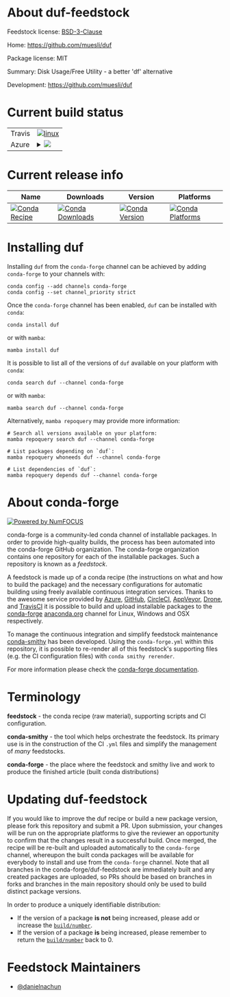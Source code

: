 About duf-feedstock
===================

Feedstock license: [BSD-3-Clause](https://github.com/conda-forge/duf-feedstock/blob/main/LICENSE.txt)

Home: https://github.com/muesli/duf

Package license: MIT

Summary: Disk Usage/Free Utility - a better 'df' alternative

Development: https://github.com/muesli/duf

Current build status
====================


<table><tr>
    <td>Travis</td>
    <td>
      <a href="https://app.travis-ci.com/conda-forge/duf-feedstock">
        <img alt="linux" src="https://img.shields.io/travis/com/conda-forge/duf-feedstock/main.svg?label=Linux">
      </a>
    </td>
  </tr>
    
  <tr>
    <td>Azure</td>
    <td>
      <details>
        <summary>
          <a href="https://dev.azure.com/conda-forge/feedstock-builds/_build/latest?definitionId=23555&branchName=main">
            <img src="https://dev.azure.com/conda-forge/feedstock-builds/_apis/build/status/duf-feedstock?branchName=main">
          </a>
        </summary>
        <table>
          <thead><tr><th>Variant</th><th>Status</th></tr></thead>
          <tbody><tr>
              <td>linux_64</td>
              <td>
                <a href="https://dev.azure.com/conda-forge/feedstock-builds/_build/latest?definitionId=23555&branchName=main">
                  <img src="https://dev.azure.com/conda-forge/feedstock-builds/_apis/build/status/duf-feedstock?branchName=main&jobName=linux&configuration=linux%20linux_64_" alt="variant">
                </a>
              </td>
            </tr><tr>
              <td>linux_aarch64</td>
              <td>
                <a href="https://dev.azure.com/conda-forge/feedstock-builds/_build/latest?definitionId=23555&branchName=main">
                  <img src="https://dev.azure.com/conda-forge/feedstock-builds/_apis/build/status/duf-feedstock?branchName=main&jobName=linux&configuration=linux%20linux_aarch64_" alt="variant">
                </a>
              </td>
            </tr><tr>
              <td>linux_ppc64le</td>
              <td>
                <a href="https://dev.azure.com/conda-forge/feedstock-builds/_build/latest?definitionId=23555&branchName=main">
                  <img src="https://dev.azure.com/conda-forge/feedstock-builds/_apis/build/status/duf-feedstock?branchName=main&jobName=linux&configuration=linux%20linux_ppc64le_" alt="variant">
                </a>
              </td>
            </tr><tr>
              <td>osx_64</td>
              <td>
                <a href="https://dev.azure.com/conda-forge/feedstock-builds/_build/latest?definitionId=23555&branchName=main">
                  <img src="https://dev.azure.com/conda-forge/feedstock-builds/_apis/build/status/duf-feedstock?branchName=main&jobName=osx&configuration=osx%20osx_64_" alt="variant">
                </a>
              </td>
            </tr><tr>
              <td>osx_arm64</td>
              <td>
                <a href="https://dev.azure.com/conda-forge/feedstock-builds/_build/latest?definitionId=23555&branchName=main">
                  <img src="https://dev.azure.com/conda-forge/feedstock-builds/_apis/build/status/duf-feedstock?branchName=main&jobName=osx&configuration=osx%20osx_arm64_" alt="variant">
                </a>
              </td>
            </tr><tr>
              <td>win_64</td>
              <td>
                <a href="https://dev.azure.com/conda-forge/feedstock-builds/_build/latest?definitionId=23555&branchName=main">
                  <img src="https://dev.azure.com/conda-forge/feedstock-builds/_apis/build/status/duf-feedstock?branchName=main&jobName=win&configuration=win%20win_64_" alt="variant">
                </a>
              </td>
            </tr>
          </tbody>
        </table>
      </details>
    </td>
  </tr>
</table>

Current release info
====================

| Name | Downloads | Version | Platforms |
| --- | --- | --- | --- |
| [![Conda Recipe](https://img.shields.io/badge/recipe-duf-green.svg)](https://anaconda.org/conda-forge/duf) | [![Conda Downloads](https://img.shields.io/conda/dn/conda-forge/duf.svg)](https://anaconda.org/conda-forge/duf) | [![Conda Version](https://img.shields.io/conda/vn/conda-forge/duf.svg)](https://anaconda.org/conda-forge/duf) | [![Conda Platforms](https://img.shields.io/conda/pn/conda-forge/duf.svg)](https://anaconda.org/conda-forge/duf) |

Installing duf
==============

Installing `duf` from the `conda-forge` channel can be achieved by adding `conda-forge` to your channels with:

```
conda config --add channels conda-forge
conda config --set channel_priority strict
```

Once the `conda-forge` channel has been enabled, `duf` can be installed with `conda`:

```
conda install duf
```

or with `mamba`:

```
mamba install duf
```

It is possible to list all of the versions of `duf` available on your platform with `conda`:

```
conda search duf --channel conda-forge
```

or with `mamba`:

```
mamba search duf --channel conda-forge
```

Alternatively, `mamba repoquery` may provide more information:

```
# Search all versions available on your platform:
mamba repoquery search duf --channel conda-forge

# List packages depending on `duf`:
mamba repoquery whoneeds duf --channel conda-forge

# List dependencies of `duf`:
mamba repoquery depends duf --channel conda-forge
```


About conda-forge
=================

[![Powered by
NumFOCUS](https://img.shields.io/badge/powered%20by-NumFOCUS-orange.svg?style=flat&colorA=E1523D&colorB=007D8A)](https://numfocus.org)

conda-forge is a community-led conda channel of installable packages.
In order to provide high-quality builds, the process has been automated into the
conda-forge GitHub organization. The conda-forge organization contains one repository
for each of the installable packages. Such a repository is known as a *feedstock*.

A feedstock is made up of a conda recipe (the instructions on what and how to build
the package) and the necessary configurations for automatic building using freely
available continuous integration services. Thanks to the awesome service provided by
[Azure](https://azure.microsoft.com/en-us/services/devops/), [GitHub](https://github.com/),
[CircleCI](https://circleci.com/), [AppVeyor](https://www.appveyor.com/),
[Drone](https://cloud.drone.io/welcome), and [TravisCI](https://travis-ci.com/)
it is possible to build and upload installable packages to the
[conda-forge](https://anaconda.org/conda-forge) [anaconda.org](https://anaconda.org/)
channel for Linux, Windows and OSX respectively.

To manage the continuous integration and simplify feedstock maintenance
[conda-smithy](https://github.com/conda-forge/conda-smithy) has been developed.
Using the ``conda-forge.yml`` within this repository, it is possible to re-render all of
this feedstock's supporting files (e.g. the CI configuration files) with ``conda smithy rerender``.

For more information please check the [conda-forge documentation](https://conda-forge.org/docs/).

Terminology
===========

**feedstock** - the conda recipe (raw material), supporting scripts and CI configuration.

**conda-smithy** - the tool which helps orchestrate the feedstock.
                   Its primary use is in the construction of the CI ``.yml`` files
                   and simplify the management of *many* feedstocks.

**conda-forge** - the place where the feedstock and smithy live and work to
                  produce the finished article (built conda distributions)


Updating duf-feedstock
======================

If you would like to improve the duf recipe or build a new
package version, please fork this repository and submit a PR. Upon submission,
your changes will be run on the appropriate platforms to give the reviewer an
opportunity to confirm that the changes result in a successful build. Once
merged, the recipe will be re-built and uploaded automatically to the
`conda-forge` channel, whereupon the built conda packages will be available for
everybody to install and use from the `conda-forge` channel.
Note that all branches in the conda-forge/duf-feedstock are
immediately built and any created packages are uploaded, so PRs should be based
on branches in forks and branches in the main repository should only be used to
build distinct package versions.

In order to produce a uniquely identifiable distribution:
 * If the version of a package **is not** being increased, please add or increase
   the [``build/number``](https://docs.conda.io/projects/conda-build/en/latest/resources/define-metadata.html#build-number-and-string).
 * If the version of a package **is** being increased, please remember to return
   the [``build/number``](https://docs.conda.io/projects/conda-build/en/latest/resources/define-metadata.html#build-number-and-string)
   back to 0.

Feedstock Maintainers
=====================

* [@danielnachun](https://github.com/danielnachun/)

